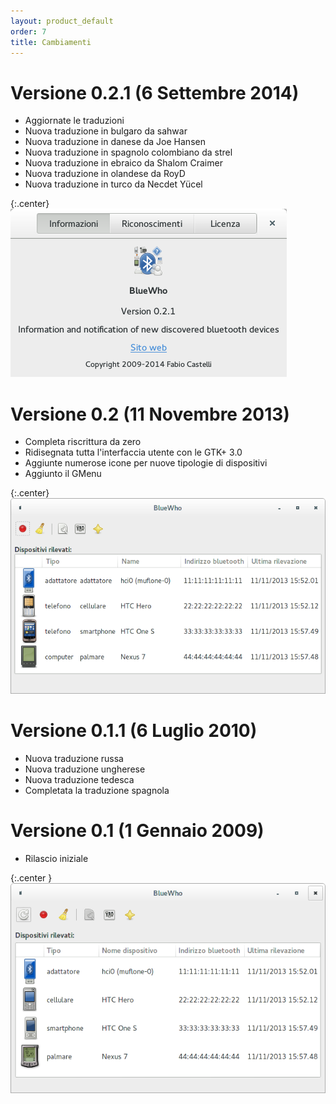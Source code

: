 ```yaml
---
layout: product_default
order: 7
title: Cambiamenti
---
```

# Versione 0.2.1 (6 Settembre 2014)

* Aggiornate le traduzioni
* Nuova traduzione in bulgaro da sahwar
* Nuova traduzione in danese da Joe Hansen
* Nuova traduzione in spagnolo colombiano da strel
* Nuova traduzione in ebraico da Shalom Craimer
* Nuova traduzione in olandese da RoyD
* Nuova traduzione in turco da Necdet Yücel

{:.center}
![Finestra informazioni di BlueWho 0.2.1](/resources/bluewho/archive/0.2.1/italian/about.png)

# Versione 0.2 (11 Novembre 2013)

* Completa riscrittura da zero
* Ridisegnata tutta l'interfaccia utente con le GTK+ 3.0
* Aggiunte numerose icone per nuove tipologie di dispositivi
* Aggiunto il GMenu

{:.center}
![Finestra principale di BlueWho 0.2](/resources/bluewho/archive/0.2/italian/main.png)

# Versione 0.1.1 (6 Luglio 2010)

* Nuova traduzione russa
* Nuova traduzione ungherese
* Nuova traduzione tedesca
* Completata la traduzione spagnola

# Versione 0.1 (1 Gennaio 2009)

* Rilascio iniziale

{:.center }
![Finestra principale di BlueWho 0.1](/resources/bluewho/archive/0.1/italian/main.png)